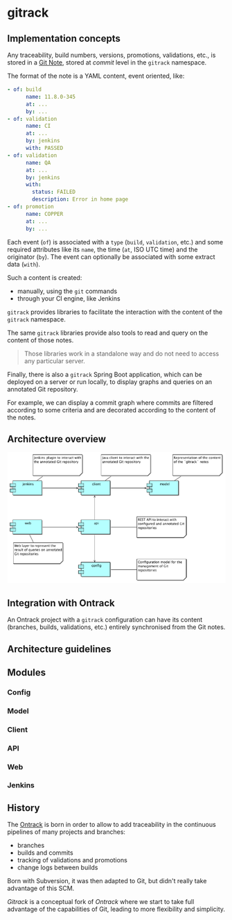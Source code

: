 gitrack
=======

## Implementation concepts

Any traceability, build numbers, versions, promotions, validations, etc., is stored in a [Git Note](https://www.kernel.org/pub/software/scm/git/docs/git-notes.html), stored at _commit_ level in the `gitrack` namespace.

The format of the note is a YAML content, event oriented, like:

```YAML
- of: build
      name: 11.8.0-345
      at: ...
      by: ...
- of: validation
      name: CI
      at: ...
      by: jenkins
      with: PASSED
- of: validation
      name: QA
      at: ...
      by: jenkins
      with:
        status: FAILED
        description: Error in home page
- of: promotion
      name: COPPER
      at: ...
      by: ...
```

Each event (`of`) is associated with a `type` (`build`, `validation`, etc.) and some required attributes like its `name`, the time (`at`, ISO UTC time) and the originator (`by`). The event can optionally be associated with some extract data (`with`).

Such a content is created:

* manually, using the `git` commands
* through your CI engine, like Jenkins

`gitrack` provides libraries to facilitate the interaction with the content of the `gitrack` namespace.

The same `gitrack` libraries provide also tools to read and query on the content of those notes.

> Those libraries work in a standalone way and do not need to access any particular server.

Finally, there is also a `gitrack` Spring Boot application, which can be deployed on a server or run locally, to display graphs and queries on an annotated Git repository.

For example, we can display a commit graph where commits are filtered according to some criteria and are decorated according to the content of the notes.

## Architecture overview

![Modules](doc/modules.png)

## Integration with Ontrack

An Ontrack project with a `gitrack` configuration can have its content (branches, builds, validations, etc.) entirely synchronised from the Git notes.

## Architecture guidelines

## Modules

### Config

### Model

### Client

### API

### Web

### Jenkins

## History

The [Ontrack](https://github.com/nemerosa/ontrack) is born in order to allow to add traceability in the continuous pipelines of many projects and branches:

* branches
* builds and commits
* tracking of validations and promotions
* change logs between builds

Born with Subversion, it was then adapted to Git, but didn't really take advantage of this SCM.

_Gitrack_ is a conceptual fork of _Ontrack_ where we start to take full advantage of the capabilities of Git, leading to more flexibility and simplicity.
